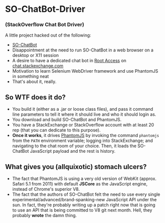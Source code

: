 # SO-ChatBot-Driver 

### (StackOverflow Chat Bot Driver)

A little project hacked out of the following:

 - [SO-ChatBot](https://github.com/Zirak/SO-ChatBot)
 - Disappointment at the need to run SO-ChatBot in a web browser on a desktop or X11 session
 - A desire to have a dedicated chat bot in [Root Access](http://chat.stackexchange.com/rooms/118/root-access) on [chat.stackexchange.com](http://chat.stackexchange.com)
 - Motivation to learn Selenium WebDriver framework and use PhantomJS in something neat
 - That's about it, really.

## So WTF does it do?

 - You build it (either as a .jar or loose class files), and pass it command line parameters to tell it where it should live and who it should login as.
 - You download and build SO-ChatBot and PhantomJS.
 - You have a StackExchange or StackOverflow account with at least 20 rep (that you can dedicate to this purpose).
 - **Once it works**, it drives [PhantomJS](http://phantomjs.org) by invoking the command `phantomjs` from the `PATH` environment variable; logging into StackExchange; and navigating to the chat room of your choice. Then, it loads the SO-ChatBot JavaScript payload and the rest is history.

## What gives you (allquixotic) stomach ulcers?

 - The fact that PhantomJS is using a very old version of WebKit (approx. Safari 5.1 from 2011) with default **JSCore** as the JavaScript engine, instead of Chrome's superior V8.
 - The fact that the authors of SO-ChatBot felt the need to use every single experimental/advanced/brand-spanking-new JavaScript API under the sun. In fact, they're probably writing up a patch right now that is going to use an API that is being committed to V8 git next month. Hell, they probably **wrote** the damn thing.